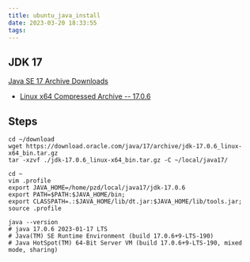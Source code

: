 ```yaml
---
title: ubuntu_java_install
date: 2023-03-20 18:33:55
tags:
---
```



## JDK 17

[Java SE 17 Archive Downloads](https://www.oracle.com/java/technologies/javase/jdk17-archive-downloads.html)

+ [Linux x64 Compressed Archive -- 17.0.6](https://download.oracle.com/java/17/archive/jdk-17.0.6_linux-x64_bin.tar.gz)



## Steps

```shell
cd ~/download
wget https://download.oracle.com/java/17/archive/jdk-17.0.6_linux-x64_bin.tar.gz
tar -xzvf ./jdk-17.0.6_linux-x64_bin.tar.gz -C ~/local/java17/

cd ~
vim .profile
export JAVA_HOME=/home/pzd/local/java17/jdk-17.0.6
export PATH=$PATH:$JAVA_HOME/bin;
export CLASSPATH=.:$JAVA_HOME/lib/dt.jar:$JAVA_HOME/lib/tools.jar;
source .profile

java --version
# java 17.0.6 2023-01-17 LTS
# Java(TM) SE Runtime Environment (build 17.0.6+9-LTS-190)
# Java HotSpot(TM) 64-Bit Server VM (build 17.0.6+9-LTS-190, mixed mode, sharing)
```